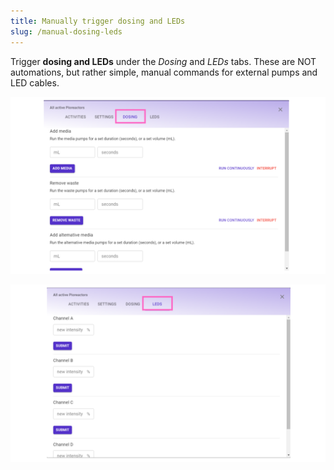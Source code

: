 ```yaml
---
title: Manually trigger dosing and LEDs
slug: /manual-dosing-leds
---
```


Trigger **dosing and LEDs** under the _Dosing_ and _LEDs_ tabs. These are NOT automations, but rather simple, manual commands for external pumps and LED cables.

![](/img/user-guide/dosing-settings.png)


![](/img/user-guide/led-settings.png)